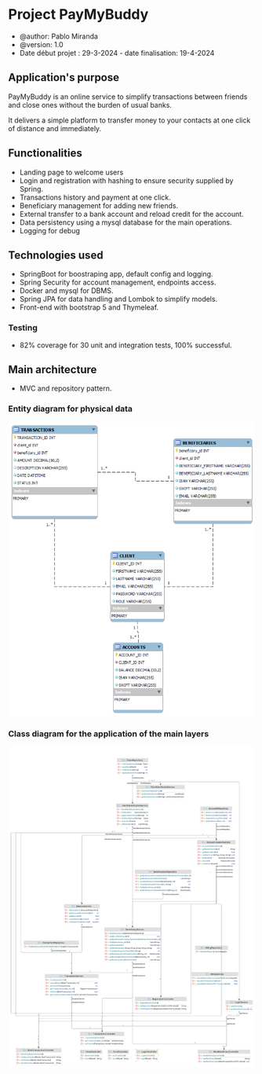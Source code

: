 # Project PayMyBuddy
* @author: Pablo Miranda
* @version: 1.0
* Date début projet : 29-3-2024 - date finalisation: 19-4-2024

## Application's purpose
PayMyBuddy is an online service to simplify transactions between friends and close ones without the burden of usual banks.

It delivers a simple platform to transfer money to your contacts at one click of distance and immediately.

## Functionalities
* Landing page to welcome users 
* Login and registration with hashing to ensure security supplied by Spring.
* Transactions history and payment at one click.
* Beneficiary management for adding new friends.
* External transfer to a bank account and reload credit for the account.
* Data persistency using a mysql database for the main operations.
* Logging for debug

## Technologies used
- SpringBoot for boostraping app, default config and logging.
- Spring Security for account management, endpoints access.
- Docker and mysql for DBMS. 
- Spring JPA for data handling and Lombok to simplify models.
- Front-end with bootstrap 5 and Thymeleaf.

### Testing
* 82% coverage for 30 unit and integration tests, 100% successful.

## Main architecture
* MVC and repository pattern.

### Entity diagram for physical data

<img src=".\src\main\resources\static\db.png"/>

### Class diagram for the application of the main layers

<img src=".\src\main\resources\static\UML.png"/>